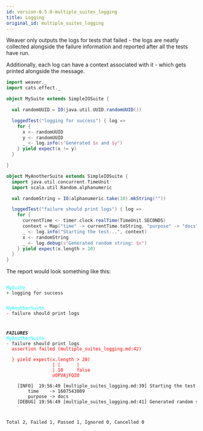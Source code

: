 ```yaml
---
id: version-0.5.0-multiple_suites_logging
title: Logging
original_id: multiple_suites_logging
---
```


Weaver only outputs the logs for tests that failed - the logs are neatly collected alongside the failure information and reported after all the tests have run.

Additionally, each log can have a context associated with it - which gets printed alongside the message.

```scala
import weaver._
import cats.effect._

object MySuite extends SimpleIOSuite {

  val randomUUID = IO(java.util.UUID.randomUUID())

  loggedTest("logging for success") { log =>
    for {
      x <- randomUUID
      y <- randomUUID
      _ <- log.info(s"Generated $x and $y")
    } yield expect(x != y)
  }

}

object MyAnotherSuite extends SimpleIOSuite {
  import java.util.concurrent.TimeUnit
  import scala.util.Random.alphanumeric

  val randomString = IO(alphanumeric.take(10).mkString(""))

  loggedTest("failure should print logs") { log =>
    for {
      currentTime <- timer.clock.realTime(TimeUnit.SECONDS)
      context = Map("time" -> currentTime.toString, "purpose" -> "docs")
      _ <- log.info("Starting the test...", context)
      x <- randomString
      _ <- log.debug(s"Generated random string: $x")
    } yield expect(x.length > 20)
  }
}
```

The report would look something like this:

<div class='terminal'><pre><code class = 'nohighlight'>
<span style='color: cyan'>MySuite</span>
<span style='color: green'>+&nbsp;</span>logging&nbsp;for&nbsp;success

<span style='color: cyan'>MyAnotherSuite</span>
<span style='color: red'>-&nbsp;</span>failure&nbsp;should&nbsp;print&nbsp;logs

<span style='color: red'>*************</span>FAILURES<span style='color: red'>*************</span>
<span style='color: cyan'>MyAnotherSuite</span>
<span style='color: red'>-&nbsp;</span>failure&nbsp;should&nbsp;print&nbsp;logs<br /><span style='color: red'>&nbsp;&nbsp;assertion&nbsp;failed&nbsp;(multiple_suites_logging.md:42)<br /><br />&nbsp;&nbsp;}&nbsp;yield&nbsp;expect(x.length&nbsp;>&nbsp;20)<br />&nbsp;&nbsp;&nbsp;&nbsp;&nbsp;&nbsp;&nbsp;&nbsp;&nbsp;&nbsp;&nbsp;&nbsp;&nbsp;&nbsp;&nbsp;&nbsp;&nbsp;|&nbsp;|&nbsp;&nbsp;&nbsp;&nbsp;&nbsp;&nbsp;|<br />&nbsp;&nbsp;&nbsp;&nbsp;&nbsp;&nbsp;&nbsp;&nbsp;&nbsp;&nbsp;&nbsp;&nbsp;&nbsp;&nbsp;&nbsp;&nbsp;&nbsp;|&nbsp;10&nbsp;&nbsp;&nbsp;&nbsp;&nbsp;false<br />&nbsp;&nbsp;&nbsp;&nbsp;&nbsp;&nbsp;&nbsp;&nbsp;&nbsp;&nbsp;&nbsp;&nbsp;&nbsp;&nbsp;&nbsp;&nbsp;&nbsp;oOPVAjFQZ0</span><br /><br />&nbsp;&nbsp;&nbsp;&nbsp;[INFO]&nbsp;&nbsp;19:56:49&nbsp;[multiple_suites_logging.md:39]&nbsp;Starting&nbsp;the&nbsp;test...<br />&nbsp;&nbsp;&nbsp;&nbsp;&nbsp;&nbsp;&nbsp;&nbsp;time&nbsp;&nbsp;&nbsp;&nbsp;->&nbsp;1607543809<br />&nbsp;&nbsp;&nbsp;&nbsp;&nbsp;&nbsp;&nbsp;&nbsp;purpose&nbsp;->&nbsp;docs<br />&nbsp;&nbsp;&nbsp;&nbsp;[DEBUG]&nbsp;19:56:49&nbsp;[multiple_suites_logging.md:41]&nbsp;Generated&nbsp;random&nbsp;string:&nbsp;oOPVAjFQZ0

Total&nbsp;2,&nbsp;Failed&nbsp;1,&nbsp;Passed&nbsp;1,&nbsp;Ignored&nbsp;0,&nbsp;Cancelled&nbsp;0
</code></pre></div>
